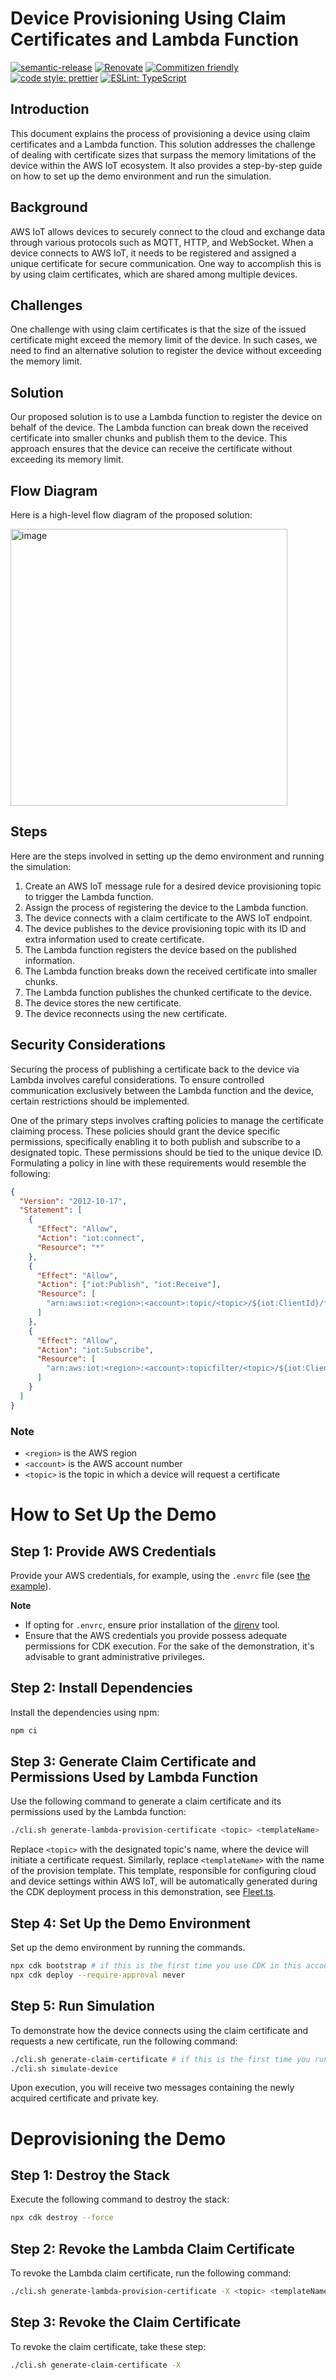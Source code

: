 # Device Provisioning Using Claim Certificates and Lambda Function

[![semantic-release](https://img.shields.io/badge/%20%20%F0%9F%93%A6%F0%9F%9A%80-semantic--release-e10079.svg)](https://github.com/semantic-release/semantic-release)
[![Renovate](https://img.shields.io/badge/renovate-enabled-brightgreen.svg)](https://renovatebot.com)
[![Commitizen friendly](https://img.shields.io/badge/commitizen-friendly-brightgreen.svg)](http://commitizen.github.io/cz-cli/)
[![code style: prettier](https://img.shields.io/badge/code_style-prettier-ff69b4.svg)](https://github.com/prettier/prettier/)
[![ESLint: TypeScript](https://img.shields.io/badge/ESLint-TypeScript-blue.svg)](https://github.com/typescript-eslint/typescript-eslint)

## Introduction

This document explains the process of provisioning a device using claim
certificates and a Lambda function. This solution addresses the challenge of
dealing with certificate sizes that surpass the memory limitations of the device
within the AWS IoT ecosystem. It also provides a step-by-step guide on how to
set up the demo environment and run the simulation.

## Background

AWS IoT allows devices to securely connect to the cloud and exchange data
through various protocols such as MQTT, HTTP, and WebSocket. When a device
connects to AWS IoT, it needs to be registered and assigned a unique certificate
for secure communication. One way to accomplish this is by using claim
certificates, which are shared among multiple devices.

## Challenges

One challenge with using claim certificates is that the size of the issued
certificate might exceed the memory limit of the device. In such cases, we need
to find an alternative solution to register the device without exceeding the
memory limit.

## Solution

Our proposed solution is to use a Lambda function to register the device on
behalf of the device. The Lambda function can break down the received
certificate into smaller chunks and publish them to the device. This approach
ensures that the device can receive the certificate without exceeding its memory
limit.

## Flow Diagram

Here is a high-level flow diagram of the proposed solution:

<img width="443" alt="image" src="https://github.com/pudkrong/provision-by-claim/assets/2525169/84631a11-cf50-4472-bf61-ba358852c089">

## Steps

Here are the steps involved in setting up the demo environment and running the
simulation:

1. Create an AWS IoT message rule for a desired device provisioning topic to
   trigger the Lambda function.
1. Assign the process of registering the device to the Lambda function.
1. The device connects with a claim certificate to the AWS IoT endpoint.
1. The device publishes to the device provisioning topic with its ID and extra
   information used to create certificate.
1. The Lambda function registers the device based on the published information.
1. The Lambda function breaks down the received certificate into smaller chunks.
1. The Lambda function publishes the chunked certificate to the device.
1. The device stores the new certificate.
1. The device reconnects using the new certificate.

## Security Considerations

Securing the process of publishing a certificate back to the device via Lambda
involves careful considerations. To ensure controlled communication exclusively
between the Lambda function and the device, certain restrictions should be
implemented.

One of the primary steps involves crafting policies to manage the certificate
claiming process. These policies should grant the device specific permissions,
specifically enabling it to both publish and subscribe to a designated topic.
These permissions should be tied to the unique device ID. Formulating a policy
in line with these requirements would resemble the following:

```json
{
  "Version": "2012-10-17",
  "Statement": [
    {
      "Effect": "Allow",
      "Action": "iot:connect",
      "Resource": "*"
    },
    {
      "Effect": "Allow",
      "Action": ["iot:Publish", "iot:Receive"],
      "Resource": [
        "arn:aws:iot:<region>:<account>:topic/<topic>/${iot:ClientId}/*"
      ]
    },
    {
      "Effect": "Allow",
      "Action": "iot:Subscribe",
      "Resource": [
        "arn:aws:iot:<region>:<account>:topicfilter/<topic>/${iot:ClientId}/*"
      ]
    }
  ]
}
```

### Note

- `<region>` is the AWS region
- `<account>` is the AWS account number
- `<topic>` is the topic in which a device will request a certificate

# How to Set Up the Demo

## Step 1: Provide AWS Credentials

Provide your AWS credentials, for example, using the `.envrc` file (see
[the example](.envrc.example)).

**Note**

- If opting for `.envrc`, ensure prior installation of the
  [direnv](https://direnv.net/) tool.
- Ensure that the AWS credentials you provide possess adequate permissions for
  CDK execution. For the sake of the demonstration, it's advisable to grant
  administrative privileges.

## Step 2: Install Dependencies

Install the dependencies using npm:

```bash
npm ci
```

## Step 3: Generate Claim Certificate and Permissions Used by Lambda Function

Use the following command to generate a claim certificate and its permissions
used by the Lambda function:

```bash
./cli.sh generate-lambda-provision-certificate <topic> <templateName>
```

Replace `<topic>` with the designated topic's name, where the device will
initiate a certificate request. Similarly, replace `<templateName>` with the
name of the provision template. This template, responsible for configuring cloud
and device settings within AWS IoT, will be automatically generated during the
CDK deployment process in this demonstration, see
[Fleet.ts](cdk/resources/Fleet.ts).

## Step 4: Set Up the Demo Environment

Set up the demo environment by running the commands.

```bash
npx cdk bootstrap # if this is the first time you use CDK in this account
npx cdk deploy --require-approval never
```

## Step 5: Run Simulation

To demonstrate how the device connects using the claim certificate and requests
a new certificate, run the following command:

```bash
./cli.sh generate-claim-certificate # if this is the first time you run the device simulator
./cli.sh simulate-device
```

Upon execution, you will receive two messages containing the newly acquired
certificate and private key.

# Deprovisioning the Demo

## Step 1: Destroy the Stack

Execute the following command to destroy the stack:

```bash
npx cdk destroy --force
```

## Step 2: Revoke the Lambda Claim Certificate

To revoke the Lambda claim certificate, run the following command:

```bash
./cli.sh generate-lambda-provision-certificate -X <topic> <templateName>
```

## Step 3: Revoke the Claim Certificate

To revoke the claim certificate, take these step:

```bash
./cli.sh generate-claim-certificate -X
```
